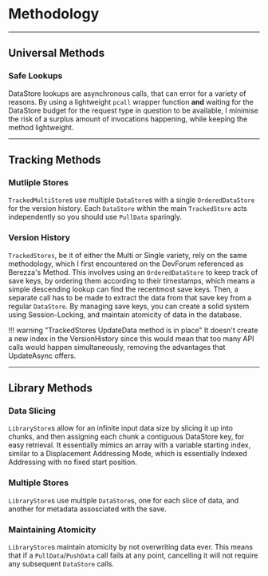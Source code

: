 # Methodology

------------

## Universal Methods

### Safe Lookups

DataStore lookups are asynchronous calls, that can error for a variety of reasons. By using a lightweight `pcall` wrapper function **and** waiting for the DataStore budget for the request type in question to be available, I minimise the risk of a surplus amount of invocations happening, while keeping the method lightweight.

---------

## Tracking Methods

### Mutliple Stores

`TrackedMultiStore`s use multiple `DataStore`s with a single `OrderedDataStore` for the version history. Each `DataStore` within the main `TrackedStore` acts independently so you should use `PullData` sparingly.

### Version History

`TrackedStores`, be it of either the Multi or Single variety, rely on the same methodology, which I first encountered on the DevForum referenced as Berezza's Method. This involves using an `OrderedDataStore` to keep track of save keys, by ordering them according to their timestamps, which means a simple descending lookup can find the recentmost save keys. Then, a separate call has to be made to extract the data from that save key from a regular `DataStore`. By managing save keys, you can create a solid system using Session-Locking, and maintain atomicity of data in the database.

!!! warning "TrackedStores UpdateData method is in place"
	It doesn't create a new index in the VersionHistory since this would mean that too many API calls would happen simultaneously, removing the advantages that UpdateAsync offers.

---------

## Library Methods

### Data Slicing

`LibraryStore`s allow for an infinite input data size by slicing it up into chunks, and then assigning each chunk a contiguous DataStore key, for easy retrieval. It essentially mimics an array with a variable starting index, similar to a Displacement Addressing Mode, which is essentially Indexed Addressing with no fixed start position. 

### Multiple Stores

`LibraryStore`s use multiple `DataStore`s, one for each slice of data, and another for metadata assosciated with the save.

### Maintaining Atomicity

`LibraryStore`s maintain atomicity by not overwriting data ever. This means that if a `PullData`/`PushData` call fails at any point, cancelling it will not require any subsequent `DataStore` calls.